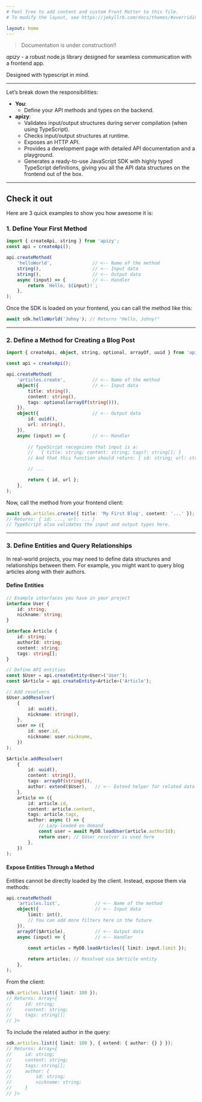 ```yaml
---
# Feel free to add content and custom Front Matter to this file.
# To modify the layout, see https://jekyllrb.com/docs/themes/#overriding-theme-defaults

layout: home
---
```


> Documentation is under construction!!

_apizy_ - a robust node.js library designed for seamless communication with a frontend app.

Designed with typescript in mind. 

---

Let’s break down the responsibilities:

- **You**:
    - Define your API methods and types on the backend.
- **apizy**:
    - Validates input/output structures during server compilation (when using TypeScript).
    - Checks input/output structures at runtime.
    - Exposes an HTTP API.
    - Provides a development page with detailed API documentation and a playground.
    - Generates a ready-to-use JavaScript SDK with highly typed TypeScript definitions, giving you all the API data structures on the frontend out of the box.

---

## Check it out

Here are 3 quick examples to show you how awesome it is:

### 1. Define Your First Method

```ts
import { createApi, string } from 'apizy';
const api = createApi();

api.createMethod(
    'helloWorld',               // <-- Name of the method
    string(),                   // <-- Input data
    string(),                   // <-- Output data
    async (input) => {          // <-- Handler
        return `Hello, ${input}!`;
    },
);
```

Once the SDK is loaded on your frontend, you can call the method like this:

```ts
await sdk.helloWorld('Johny'); // Returns "Hello, Johny!"
```

---

### 2. Define a Method for Creating a Blog Post

```ts
import { createApi, object, string, optional, arrayOf, uuid } from 'apizy';

const api = createApi();

api.createMethod(
    'articles.create',          // <-- Name of the method
    object({                    // <-- Input data      
        title: string(),
        content: string(),
        tags: optional(arrayOf(string())),
    }),
    object({                    // <-- Output data
        id: uuid(),
        url: string(),
    }),
    async (input) => {          // <-- Handler
        
        // TypeScript recognizes that input is a:
        //   { title: string; content: string; tags?: string[]; }
        // And that this function should return: { id: string; url: string; }

        // ...

        return { id, url };
    },
);
```

Now, call the method from your frontend client:

```ts
await sdk.articles.create({ title: 'My First Blog', content: '...' }); 
// Returns: { id: ..., url: ... }
// TypeScript also validates the input and output types here.
```

---

### 3. Define Entities and Query Relationships

In real-world projects, you may need to define data structures and relationships between them. For example, you might want to query blog articles along with their authors.

#### Define Entities

```ts
// Example interfaces you have in your project
interface User {
    id: string;
    nickname: string;
}

interface Article {
    id: string;
    authorId: string;
    content: string;
    tags: string[];
}

// Define API entities
const $User = api.createEntity<User>('User'); 
const $Article = api.createEntity<Article>('Article');

// Add resolvers
$User.addResolver(
    {
        id: uuid(),
        nickname: string(),
    },
    user => ({
        id: user.id,
        nickname: user.nickname,
    })
);

$Article.addResolver(
    {
        id: uuid(),
        content: string(),
        tags: arrayOf(string()),
        author: extend($User),   // <-- Extend helper for related data
    },
    article => ({
        id: article.id,
        content: article.content,
        tags: article.tags,
        author: async () => {
            // Lazy-loaded on demand
            const user = await MyDB.loadUser(article.authorId);
            return user; // $User resolver is used here
        },
    })
);
```

#### Expose Entities Through a Method

Entities cannot be directly loaded by the client. Instead, expose them via methods:

```ts
api.createMethod(
    'articles.list',             // <-- Name of the method
    object({                     // <-- Input data      
        limit: int(),
        // You can add more filters here in the future
    }),
    arrayOf($Article),           // <-- Output data
    async (input) => {           // <-- Handler
        
        const articles = MyDB.loadArticles({ limit: input.limit });

        return articles; // Resolved via $Article entity
    },
);
```

From the client:

```ts
sdk.articles.list({ limit: 100 });
// Returns: Array<{
//     id: string;
//     content: string;
//     tags: string[];
// }>
```

To include the related author in the query:

```ts
sdk.articles.list({ limit: 100 }, { extend: { author: {} } });
// Returns: Array<{
//     id: string;
//     content: string;
//     tags: string[];
//     author: {
//         id: string;
//         nickname: string;
//     }
// }>
```